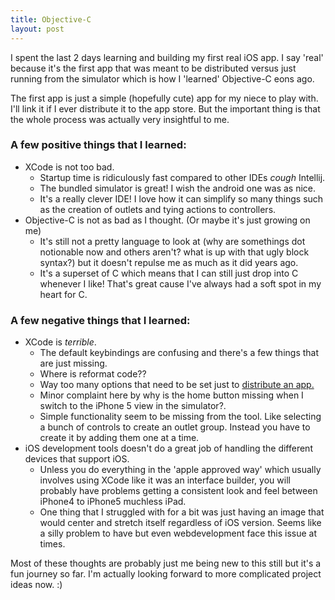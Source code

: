 ```yaml
---
title: Objective-C
layout: post
---
```


I spent the last 2 days learning and building my first real iOS app. I say 'real' because it's the first app that was meant to be distributed versus just running from the simulator which is how I 'learned' Objective-C eons ago.

The first app is just a simple (hopefully cute) app for my niece to play with. I'll link it if I ever distribute it to the app store.
But the important thing is that the whole process was actually very insightful to me.

### A few positive things that I learned: ###
+ XCode is not too bad.
   + Startup time is ridiculously fast compared to other IDEs *cough* Intellij.
   + The bundled simulator is great! I wish the android one was as nice.
   + It's a really clever IDE! I love how it can simplify so many things such as the creation of outlets and tying actions to controllers.
+ Objective-C is not as bad as I thought. (Or maybe it's just growing on me)
   + It's still not a pretty language to look at (why are somethings dot notionable now and others aren't? what is up with that ugly block syntax?) but it doesn't repulse me as much as it did years ago.
   + It's a superset of C which means that I can still just drop into C whenever I like! That's great cause I've always had a soft spot in my heart for C.

### A few negative things that I learned: ###
- XCode is *terrible*.
   - The default keybindings are confusing and there's a few things that are just missing.
   - Where is reformat code??
   - Way too many options that need to be set just to [distribute an app.](https://developer.apple.com/library/ios/#documentation/Xcode/Conceptual/ios_development_workflow/000-Introduction/introduction.html#//apple_ref/doc/uid/TP40007959)
   - Minor complaint here by why is the home button missing when I switch to the iPhone 5 view in the simulator?.
   - Simple functionality seem to be missing from the tool. Like selecting a bunch of controls to create an outlet group. Instead you have to create it by adding them one at a time.
- iOS development tools doesn't do a great job of handling the different devices that support iOS.
   - Unless you do everything in the 'apple approved way' which usually involves using XCode like it was an interface builder, you will probably have problems getting a consistent look and feel between iPhone4 to iPhone5 muchless iPad.
   - One thing that I struggled with for a bit was just having an image that would center and stretch itself regardless of iOS version. Seems like a silly problem to have but even webdevelopment face this issue at times.

Most of these thoughts are probably just me being new to this still but it's a fun journey so far.
I'm actually looking forward to more complicated project ideas now. :)
